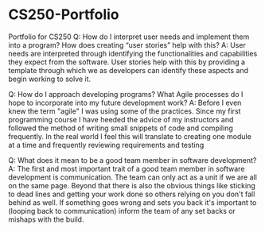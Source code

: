 # CS250-Portfolio
Portfolio for CS250
Q: How do I interpret user needs and implement them into a program? How does creating “user stories” help with this?
A: User needs are interpreted through identifying the functionalities and capabilities they expect from the software.
   User stories help with this by providing a template through which we as developers can identify these aspects and begin working to solve it.

Q: How do I approach developing programs? What Agile processes do I hope to incorporate into my future development work?
A: Before I even knew the term "agile" I was using some of the practices. Since my first programming course I have heeded
   the advice of my instructors and followed the method of writing small snippets of code and compiling frequently. 
   In the real world I feel this will translate to creating one module at a time and frequently reviewing requirements and testing

Q: What does it mean to be a good team member in software development?
A: The first and most important trait of a good team member in software development is communication. The team can only act as 
   a unit if we are all on the same page. Beyond that there is also the obvious things like sticking to dead lines and getting
   your work done so others relying on you don't fall behind as well. If something goes wrong and sets you back it's important
   to (looping back to communication) inform the team of any set backs or mishaps with the build. 
